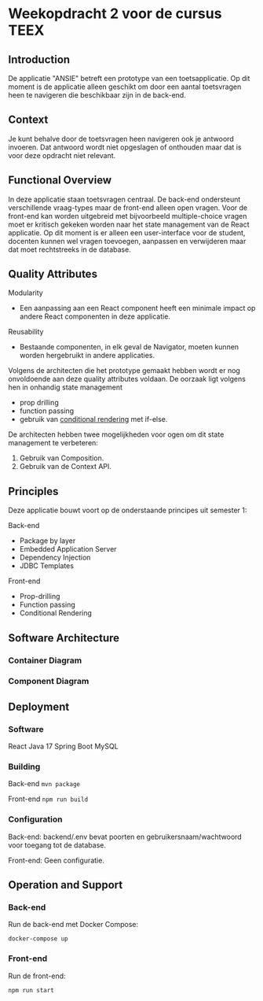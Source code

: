# Weekopdracht 2 voor de cursus TEEX

## Introduction
De applicatie "ANSIE" betreft een prototype van een toetsapplicatie. Op dit moment is de applicatie alleen geschikt om door een aantal toetsvragen heen te navigeren die beschikbaar zijn in de back-end.  

## Context
Je kunt behalve door de toetsvragen heen navigeren ook je antwoord invoeren. Dat antwoord wordt niet opgeslagen of onthouden maar dat is voor deze opdracht niet relevant.

## Functional Overview
In deze applicatie staan toetsvragen centraal. De back-end ondersteunt verschillende vraag-types maar de front-end alleen open vragen. Voor de front-end kan worden uitgebreid met bijvoorbeeld multiple-choice vragen moet er kritisch gekeken worden naar het state management van de React applicatie. Op dit moment is er alleen een user-interface voor de student, docenten kunnen wel vragen toevoegen, aanpassen en verwijderen maar dat moet rechtstreeks in de database.

## Quality Attributes

Modularity
* Een aanpassing aan een React component heeft een minimale impact op andere React componenten in deze applicatie.

Reusability
* Bestaande componenten, in elk geval de Navigator, moeten kunnen worden hergebruikt in andere applicaties. 

Volgens de architecten die het prototype gemaakt hebben wordt er nog onvoldoende aan deze quality attributes voldaan. De oorzaak ligt volgens hen in onhandig state management
* prop drilling
* function passing
* gebruik van [conditional rendering](https://react.dev/learn/conditional-rendering) met if-else.

De architecten hebben twee mogelijkheden voor ogen om dit state management te verbeteren:
1. Gebruik van Composition.
2. Gebruik van de Context API.

## Principles

Deze applicatie bouwt voort op de onderstaande principes uit semester 1:

Back-end
* Package by layer 
* Embedded Application Server
* Dependency Injection
* JDBC Templates

Front-end
* Prop-drilling 
* Function passing
* Conditional Rendering

## Software Architecture

### Container Diagram

### Component Diagram

## Deployment

### Software
React
Java 17
Spring Boot
MySQL

### Building

Back-end
```mvn package```

Front-end
```npm run build```

### Configuration
Back-end: backend/.env bevat poorten en gebruikersnaam/wachtwoord voor toegang tot de database.

Front-end: Geen configuratie.

## Operation and Support 

### Back-end
Run de back-end met Docker Compose:

```docker-compose up```

### Front-end
Run de front-end:

```npm run start```
